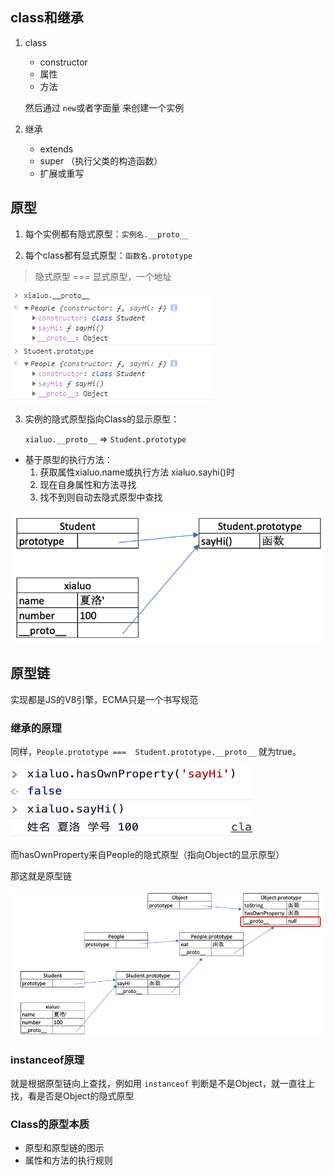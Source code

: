 ## class和继承

1. class

   - constructor
   - 属性
   - 方法

   然后通过 `new`或者字面量 来创建一个实例

2. 继承

   - extends 
   - super （执行父类的构造函数）
   - 扩展或重写

## 原型

1. 每个实例都有隐式原型：`实例名.__proto__`

2. 每个class都有显式原型：`函数名.prototype`

> 隐式原型 === 显式原型，一个地址

![image-20200216010249730](res/image-20200216010249730.png)

3. 实例的隐式原型指向Class的显示原型：

   `xialuo.__proto__`  =>  `Student.prototype`

- 基于原型的执行方法：
  1. 获取属性xialuo.name或执行方法 xialuo.sayhi()时
  2. 现在自身属性和方法寻找
  3. 找不到则自动去隐式原型中查找

![image-20200216010814034](res/image-20200216010814034.png)

## 原型链

实现都是JS的V8引擎，ECMA只是一个书写规范

### 继承的原理

同样，`People.prototype ===  Student.prototype.__proto__` 就为true。

![image-20200216011620585](res/image-20200216011620585.png)

而hasOwnProperty来自People的隐式原型（指向Object的显示原型）

那这就是原型链

![image-20200216011832390](res/image-20200216011832390.png)

### instanceof原理

就是根据原型链向上查找，例如用 `instanceof` 判断是不是Object，就一直往上找，看是否是Object的隐式原型

### Class的原型本质

- 原型和原型链的图示
- 属性和方法的执行规则